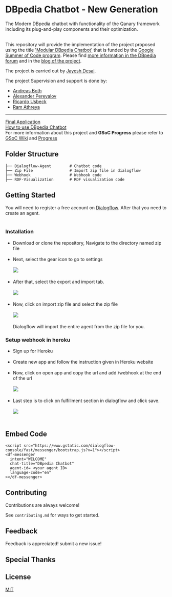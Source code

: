 # DBpedia Chatbot - New Generation
The Modern DBpedia chatbot with functionality of the Qanary framework including its plug-and-play components and their optimization.  <br> <br>

This repository will provide the implementation of the project proposed using the title ['Modular DBpedia Chatbot'](https://forum.dbpedia.org/t/modular-dbpedia-chatbot-gsoc-2021/953) that is funded by the [Google Summer of Code program](https://summerofcode.withgoogle.com/projects/#5922382260207616). Please find [more information in the DBpedia forum](https://forum.dbpedia.org/t/modular-dbpedia-chatbot-gsoc-2021/953) and in the [blog of the project](https://jayeshdesai4520.github.io/DBpedia-GSoC-2021/about).

The project is carried out by [Jayesh Desai](https://github.com/jayeshdesai4520). 

The project Supervision and support is done by:

* [Andreas Both](https://github.com/anbo-de)
* [Alexander Perevalov](https://github.com/Perevalov)
* [Ricardo Usbeck](https://github.com/RicardoUsbeck)
* [Ram Athreya](https://github.com/ram-g-athreya)
___
[Final Application](https://tacoaccounttest.github.io/) <br> 
[How to use DBpedia Chatbot](https://jayeshdesai4520.github.io/DBpedia-GSoC-2021/about) <br> 
For more information about this project and **GSoC Progress** please refer to [GSoC Wiki](https://github.com/jayeshdesai4520/chatbot-ng-internal/wiki) and [Progress](https://jayeshdesai4520.github.io/DBpedia-GSoC-2021/)

## Folder Structure

    ├── Dialogflow-Agent        # Chatbot code
    ├── Zip File                # Import zip file in dialogflow
    ├── Webhook                 # Webhook code
    ├── RDF-Visualization       # RDF visualization code
    
    

## Getting Started

You will need to register a free account on [Dialogflow](https://dialogflow.cloud.google.com/). After that you need to create an agent. <br> <br>

### Installation

- Download or clone the repository, Navigate to the directory named zip file <br> <br>
- Next, select the gear icon to go to settings <br> <br>
![](https://imgur.com/kXBTaEr.png)  <br> <br>
- After that, select the export and import tab.  <br> <br>
![](https://imgur.com/Gr5VVBj.png)  <br> <br>
- Now, click on import zip file and select the zip file  <br> <br>
![](https://imgur.com/dd59yCh.png)  <br> <br>
Dialogflow will import the entire agent from the zip file for you. 

### Setup webhook in heroku 

- Sign up for Heroku <br> <br>
- Create new app and follow the instruction given in Heroku website <br> <br>
- Now, click on open app and copy the url and add /webhook at the end of the url <br> <br>
![](https://imgur.com/M8PnbnO.png)  <br> <br>
- Last step is to click on fulfillment section in dialogflow and click save. <br> <br>
![](https://imgur.com/LlDxjLW.png)  <br> <br>
 
## Embed Code
```
<script src="https://www.gstatic.com/dialogflow-console/fast/messenger/bootstrap.js?v=1"></script>
<df-messenger
  intent="WELCOME"
  chat-title="DBpedia Chatbot"
  agent-id= <your agent ID>
  language-code="en"
></df-messenger>
```
 
## Contributing

Contributions are always welcome!

See `contributing.md` for ways to get started.
 
## Feedback

Feedback is appreciated! submit a new issue!

## Special Thanks

## License

[MIT](/LICENSE)

    
